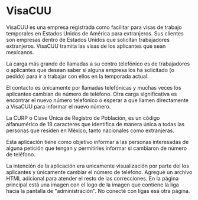 # VisaCUU

VisaCUU es una empresa registrada como facilitar para visas de trabajo temporales en Estados Unidos de América para extranjeros. Sus clientes son empresas dentro de Estados Unidos que solicitan trabajadores extranjeros. VisaCUU tramita las visas de los aplicantes que sean mexicanos. 

La carga más grande de llamadas a su centro telefónico es de trabajadores o aplicantes que desean saber si alguna empresa los ha solicitado (o pedido) para ir a trabajar con ellos en la temporada actual. 

El contacto es únicamente por llamadas telefónicas y  muchas veces los aplicantes cambian de número de teléfono. Otra carga significativa es encontrar el nuevo número telefónico o esperar a que llamen directamente a VisaCUU para informar el nuevo número. 

La CURP o Clave Única de Registro de Población, es un código alfanumérico de 18 caracteres que identifica de manera única a todas las personas que residen en México, tanto nacionales como extranjeras.

Esta aplicación tiene como objetivo informar a las personas interesadas de alguna petición que tengan y permitirles informar si cambiaron de número de teléfono. 

La intención de la aplicación era unicamente visualización por parte del los aplicantes y únicamente cambiar el número de teléfono. Agregué un archivo HTML adicional para atender el resto de las correcciones. En la página principal está una imagen con el logo de la imagen que contiene la liga hacia la pantalla de "administración". No conecté con ligas esa otra página. 

